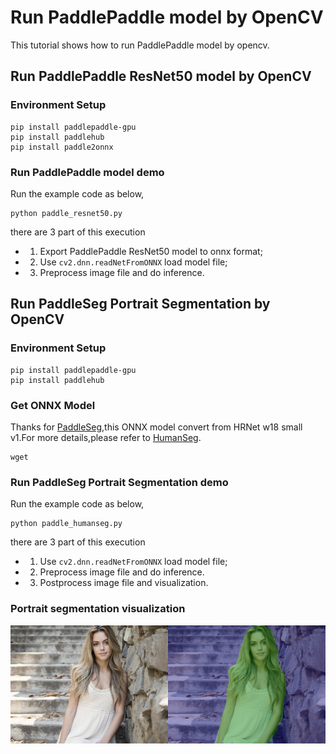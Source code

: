 # Run PaddlePaddle model by OpenCV

This tutorial shows how to run PaddlePaddle model by opencv.

## Run PaddlePaddle ResNet50 model by OpenCV
### Environment Setup

```shell
pip install paddlepaddle-gpu
pip install paddlehub
pip install paddle2onnx
```

### Run PaddlePaddle model demo

Run the example code as below,

```shell
python paddle_resnet50.py
```

there are 3 part of this execution

- 1. Export PaddlePaddle ResNet50 model to onnx format;
- 2. Use `cv2.dnn.readNetFromONNX` load model file;
- 3. Preprocess image file and do inference.


## Run PaddleSeg Portrait Segmentation by OpenCV
### Environment Setup

```shell
pip install paddlepaddle-gpu
pip install paddlehub
```

### Get ONNX Model

Thanks for [PaddleSeg](https://github.com/PaddlePaddle/PaddleSeg),this ONNX model convert from HRNet w18 small v1.For more details,please refer to [HumanSeg](https://github.com/PaddlePaddle/PaddleSeg/blob/release/2.1/contrib/HumanSeg/README.md).
```
wget 
```

### Run PaddleSeg Portrait Segmentation demo

Run the example code as below,

```shell
python paddle_humanseg.py
```

there are 3 part of this execution

- 1. Use `cv2.dnn.readNetFromONNX` load model file;
- 2. Preprocess image file and do inference.
- 3. Postprocess image file and visualization.

### Portrait segmentation visualization
<img src="./data/human_image.jpg" width="50%" height="50%"><img src="./data/result_test_human.png" width="50%" height="50%">